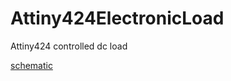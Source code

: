 # Attiny424ElectronicLoad
Attiny424 controlled dc load


[schematic](https://github.com/aWanha/Attiny424ElectronicLoad/blob/main/SchematicAttiny424ElectronicLoad.pdf)
